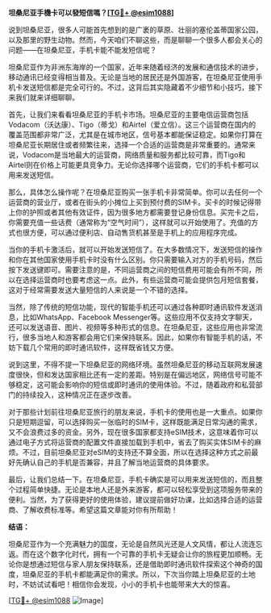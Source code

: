 **坦桑尼亚手機卡可以發短信嗎？[[TG💪+ @esim1088](https://t.me/s/esim1088)]**

说到坦桑尼亚，很多人可能首先想到的是广袤的草原、壮丽的塞伦盖蒂国家公园，以及那里的野生动物。然而，今天咱们不聊这些，而是聊聊一个很多人都会关心的问题——在坦桑尼亚，手机卡能不能发短信呢？

坦桑尼亚作为非洲东海岸的一个国家，近年来随着经济的发展和通信技术的进步，移动通讯已经变得相当普及。无论是当地的居民还是外国游客，在坦桑尼亚使用手机卡发送短信都是完全可行的。不过，这背后其实隐藏着不少细节和小技巧，接下来我们就来详细聊聊。

首先，让我们来看看坦桑尼亚的手机卡市场。坦桑尼亚的主要电信运营商包括Vodacom（沃达康）、Tigo（蒂戈）和Airtel（爱立信）。这三个运营商在国内的覆盖范围都非常广泛，尤其是在城市地区，信号基本都能保证稳定。如果你打算在坦桑尼亚长期居住或者频繁往来，选择一个合适的运营商是非常重要的。通常来说，Vodacom是当地最大的运营商，网络质量和服务都比较可靠，而Tigo和Airtel则在价格上可能更具竞争力。无论你选择哪个运营商，它们的手机卡都可以用来发送短信。

那么，具体怎么操作呢？在坦桑尼亚购买一张手机卡非常简单。你可以去任何一个运营商的营业厅，或者在街头的小摊位上买到预付费的SIM卡。买卡的时候记得带上你的护照或者其他有效证件，因为很多地方都需要登记身份信息。买完卡之后，你需要充值一些话费（通常称为“空气时间”），这样就可以开始使用了。充值的方式也很方便，可以通过便利店、自动售货机甚至是手机上的应用程序完成。

当你的手机卡激活后，就可以开始发送短信了。在大多数情况下，发送短信的操作和你在其他国家使用手机卡时没有什么区别。你只需要输入对方的手机号码，然后按下发送键即可。需要注意的是，不同运营商之间的短信费用可能会有所不同，所以在选择运营商时也要考虑这一点。此外，有些运营商可能会提供包月短信套餐，这对于经常需要发送大量短信的人来说是一个不错的选择。

当然，除了传统的短信功能，现代的智能手机还可以通过各种即时通讯软件发送消息，比如WhatsApp、Facebook Messenger等。这些应用不仅支持文字聊天，还可以发送语音、图片、视频等多种形式的信息。在坦桑尼亚，这些应用也非常流行，很多当地人和游客都会用它们来保持联系。因此，如果你有智能手机的话，不妨下载几个常用的即时通讯软件，这样既省钱又方便。

说到这里，不得不提一下坦桑尼亚的网络环境。虽然坦桑尼亚的移动互联网发展速度很快，但和发达国家相比还有一定的差距。特别是在偏远地区，网络信号可能不够稳定，这可能会影响你的短信或即时通讯的使用体验。不过，随着政府和私营部门的持续投入，这种情况正在逐步改善。

对于那些计划前往坦桑尼亚旅行的朋友来说，手机卡的使用也是一大重点。如果你只是短期逗留，可以选择购买一张临时的SIM卡，这样既能满足日常沟通的需求，又不会浪费过多的资金。另外，现在很多国家都支持eSIM技术，这意味着你可以通过电子方式将运营商的配置文件直接加载到手机中，省去了购买实体SIM卡的麻烦。不过，目前坦桑尼亚对eSIM的支持还不算全面，所以在选择这种方式之前最好先确认自己的手机是否兼容，并且了解当地运营商的具体要求。

最后，让我们总结一下。在坦桑尼亚，手机卡确实是可以用来发送短信的，而且整个过程简单快捷。无论是本地人还是外来游客，都可以轻松享受到这项服务带来的便利。当然，为了获得更好的使用体验，建议提前做好功课，比如选择合适的运营商、了解收费标准等。希望这篇文章能对你有所帮助！

**结语：**

坦桑尼亚作为一个充满魅力的国度，无论是自然风光还是人文风情，都让人流连忘返。而在这个数字化时代，拥有一个可靠的手机卡无疑会让你的旅程更加顺畅。无论你是想通过短信与家人朋友保持联系，还是借助即时通讯软件探索这个神奇的国度，坦桑尼亚的手机卡都能满足你的需求。所以，下次当你踏上坦桑尼亚的土地时，不妨试试看吧！相信你会发现，小小的手机卡也能带来大大的惊喜。

[[TG💪+ @esim1088](https://t.me/s/esim1088) ![Image](https://i.postimg.cc/4NQfJmqS/Snipaste-2025-05-13-00-14-12.png)]